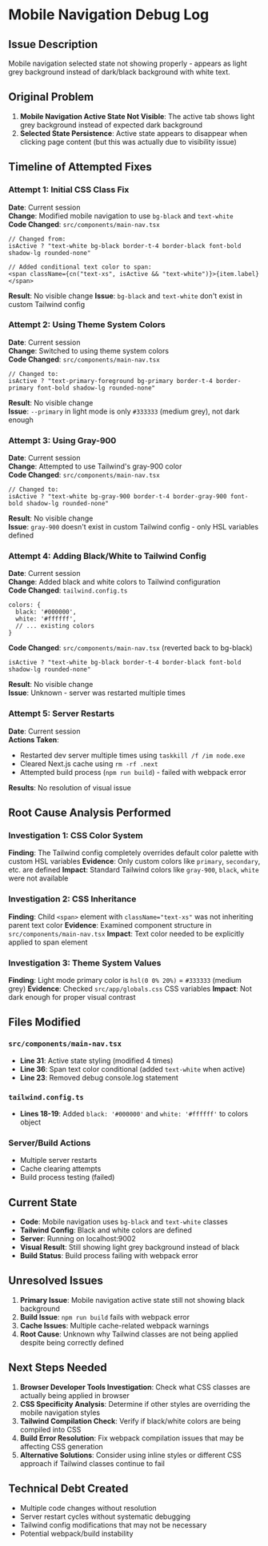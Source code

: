 # Mobile Navigation Debug Log

## Issue Description
Mobile navigation selected state not showing properly - appears as light grey background instead of dark/black background with white text.

## Original Problem
1. **Mobile Navigation Active State Not Visible**: The active tab shows light grey background instead of expected dark background
2. **Selected State Persistence**: Active state appears to disappear when clicking page content (but this was actually due to visibility issue)

## Timeline of Attempted Fixes

### Attempt 1: Initial CSS Class Fix
**Date**: Current session  
**Change**: Modified mobile navigation to use `bg-black` and `text-white`  
**Code Changed**: `src/components/main-nav.tsx`  
```tsx
// Changed from:
isActive ? "text-white bg-black border-t-4 border-black font-bold shadow-lg rounded-none"

// Added conditional text color to span:
<span className={cn("text-xs", isActive && "text-white")}>{item.label}</span>
```
**Result**: No visible change
**Issue**: `bg-black` and `text-white` don't exist in custom Tailwind config

### Attempt 2: Using Theme System Colors
**Date**: Current session  
**Change**: Switched to using theme system colors  
**Code Changed**: `src/components/main-nav.tsx`  
```tsx
// Changed to:
isActive ? "text-primary-foreground bg-primary border-t-4 border-primary font-bold shadow-lg rounded-none"
```
**Result**: No visible change  
**Issue**: `--primary` in light mode is only `#333333` (medium grey), not dark enough

### Attempt 3: Using Gray-900
**Date**: Current session  
**Change**: Attempted to use Tailwind's gray-900 color  
**Code Changed**: `src/components/main-nav.tsx`  
```tsx
// Changed to:
isActive ? "text-white bg-gray-900 border-t-4 border-gray-900 font-bold shadow-lg rounded-none"
```
**Result**: No visible change  
**Issue**: `gray-900` doesn't exist in custom Tailwind config - only HSL variables defined

### Attempt 4: Adding Black/White to Tailwind Config
**Date**: Current session  
**Change**: Added black and white colors to Tailwind configuration  
**Code Changed**: `tailwind.config.ts`  
```tsx
colors: {
  black: '#000000',
  white: '#ffffff',
  // ... existing colors
}
```
**Code Changed**: `src/components/main-nav.tsx` (reverted back to bg-black)  
```tsx
isActive ? "text-white bg-black border-t-4 border-black font-bold shadow-lg rounded-none"
```
**Result**: No visible change  
**Issue**: Unknown - server was restarted multiple times

### Attempt 5: Server Restarts
**Date**: Current session  
**Actions Taken**:
- Restarted dev server multiple times using `taskkill /f /im node.exe`
- Cleared Next.js cache using `rm -rf .next`
- Attempted build process (`npm run build`) - failed with webpack error

**Results**: No resolution of visual issue

## Root Cause Analysis Performed

### Investigation 1: CSS Color System
**Finding**: The Tailwind config completely overrides default color palette with custom HSL variables
**Evidence**: Only custom colors like `primary`, `secondary`, etc. are defined
**Impact**: Standard Tailwind colors like `gray-900`, `black`, `white` were not available

### Investigation 2: CSS Inheritance
**Finding**: Child `<span>` element with `className="text-xs"` was not inheriting parent text color
**Evidence**: Examined component structure in `src/components/main-nav.tsx`
**Impact**: Text color needed to be explicitly applied to span element

### Investigation 3: Theme System Values
**Finding**: Light mode primary color is `hsl(0 0% 20%)` = `#333333` (medium grey)
**Evidence**: Checked `src/app/globals.css` CSS variables
**Impact**: Not dark enough for proper visual contrast

## Files Modified

### `src/components/main-nav.tsx`
- **Line 31**: Active state styling (modified 4 times)
- **Line 36**: Span text color conditional (added `text-white` when active)
- **Line 23**: Removed debug console.log statement

### `tailwind.config.ts`
- **Lines 18-19**: Added `black: '#000000'` and `white: '#ffffff'` to colors object

### Server/Build Actions
- Multiple server restarts
- Cache clearing attempts
- Build process testing (failed)

## Current State
- **Code**: Mobile navigation uses `bg-black` and `text-white` classes
- **Tailwind Config**: Black and white colors are defined
- **Server**: Running on localhost:9002
- **Visual Result**: Still showing light grey background instead of black
- **Build Status**: Build process failing with webpack error

## Unresolved Issues
1. **Primary Issue**: Mobile navigation active state still not showing black background
2. **Build Issue**: `npm run build` fails with webpack error
3. **Cache Issues**: Multiple cache-related webpack warnings
4. **Root Cause**: Unknown why Tailwind classes are not being applied despite being correctly defined

## Next Steps Needed
1. **Browser Developer Tools Investigation**: Check what CSS classes are actually being applied in browser
2. **CSS Specificity Analysis**: Determine if other styles are overriding the mobile navigation styles
3. **Tailwind Compilation Check**: Verify if black/white colors are being compiled into CSS
4. **Build Error Resolution**: Fix webpack compilation issues that may be affecting CSS generation
5. **Alternative Solutions**: Consider using inline styles or different CSS approach if Tailwind classes continue to fail

## Technical Debt Created
- Multiple code changes without resolution
- Server restart cycles without systematic debugging
- Tailwind config modifications that may not be necessary
- Potential webpack/build instability 